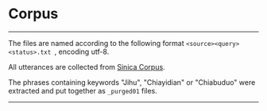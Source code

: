 # Corpus

---

The files are named according to the following format ```<source><query><status>.txt ```, encoding utf-8. 

All utterances are collected from [Sinica Corpus](http://asbc.iis.sinica.edu.tw/). 

The phrases containing keywords "Jihu", "Chiayidian" or "Chiabuduo" were extracted and put together as ```_purged01``` files.  



---

